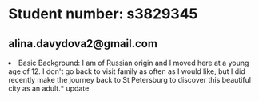   
<html>
  <body>
    <h1> Student number: s3829345 </h1>
    <h2> alina.davydova2@gmail.com </h2>
 <li>Basic Background: I am of Russian origin and I moved here at a young age of 12. I don't go back to visit family as often as I would like, but I did recently make the journey back to St Petersburg to discover this beautiful city as an adult.* </l>
  update 
   
    
   
 </body>
</html>

